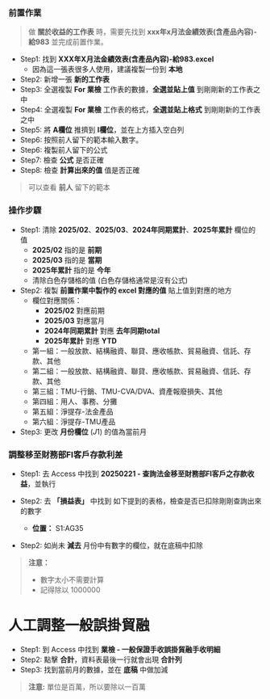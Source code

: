 ### 前置作業
> 做 **關於收益的工作表** 時，需要先找到 **xxx年x月法金績效表(含產品內容)-給983** 並完成前置作業。

- Step1: 找到 **XXX年X月法金績效表(含產品內容)-給983.excel** 
    - 因為這一張表很多人使用，建議複製一份到 **本地** 
- Step2: 新增一張 **新的工作表**
- Step3: 全選複製 **For 業檢** 工作表的數據，**全選並貼上值** 到剛剛新的工作表之中
- Step4: 全選複製 **For 業檢** 工作表的格式，**全選並貼上格式** 到剛剛新的工作表之中
- Step5: 將 **A欄位** 推擠到 **I欄位**，並在上方插入空白列
- Step6: 按照前人留下的範本輸入數字。
- Step6: 複製前人留下的公式
- Step7: 檢查 **公式** 是否正確
- Step8: 檢查 **計算出來的值** 值是否正確

> 可以查看 **前人** 留下的範本

### 操作步驟
- Step1: 清除 **2025/02**、**2025/03**、**2024年同期累計**、**2025年累計** 欄位的值
    - **2025/02** 指的是 **前期**
    - **2025/03** 指的是 **當期**
    - **2025年累計** 指的是 **今年**
    - 清除白色存儲格的值 (白色存儲格通常是沒有公式)
- Step2: 複製 **前置作業中製作的 excel 對應的值** 貼上值到對應的地方
    - 欄位對應關係：
        - **2025/02** 對應前期
        - **2025/03** 對應當月
        - **2024年同期累計** 對應 **去年同期total**
        - **2025年累計** 對應 **YTD**
    - 第一組：一般放款、結構融資、聯貸、應收帳款、貿易融資、信託、存款、其他
    - 第二組：一般放款、結構融資、聯貸、應收帳款、貿易融資、信託、存款、其他
    - 第三組：TMU-行銷、TMU-CVA/DVA、資產報廢損失、其他
    - 第四組：用人、事務、分攤
    - 第五組：淨提存-法金產品
    - 第六組：淨提存-TMU產品
- Step3: 更改 **月份欄位** ($J$1) 的值為當前月 

### 調整移至財務部FI客戶存款利差
- Step1: 去 Access 中找到 **20250221 - 查詢法金移至財務部FI客戶之存款收益**，並執行
- Step2: 去 **「損益表」** 中找到 如下提到的表格，檢查是否已扣除剛剛查詢出來的數字
    - **位置：** S1:AG35

- Step2: 如尚未 **減去** 月份中有數字的欄位，就在底稿中扣除

> **注意：** 
> - 數字太小不需要計算
> - 記得除以 1000000

# 人工調整一般誤掛貿融
- Step1: 到 Access 中找到 **業檢 - 一般保證手收誤掛貿融手收明細**
- Step2: 點擊 **合計**，資料表最後一行就會出現 **合計列**
- Step3: 找到當前月的數據，並在 **底稿** 中做加減

> **注意:** 單位是百萬，所以要除以一百萬